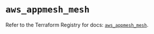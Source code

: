 # `aws_appmesh_mesh`

Refer to the Terraform Registry for docs: [`aws_appmesh_mesh`](https://registry.terraform.io/providers/hashicorp/aws/5.54.1/docs/resources/appmesh_mesh).
